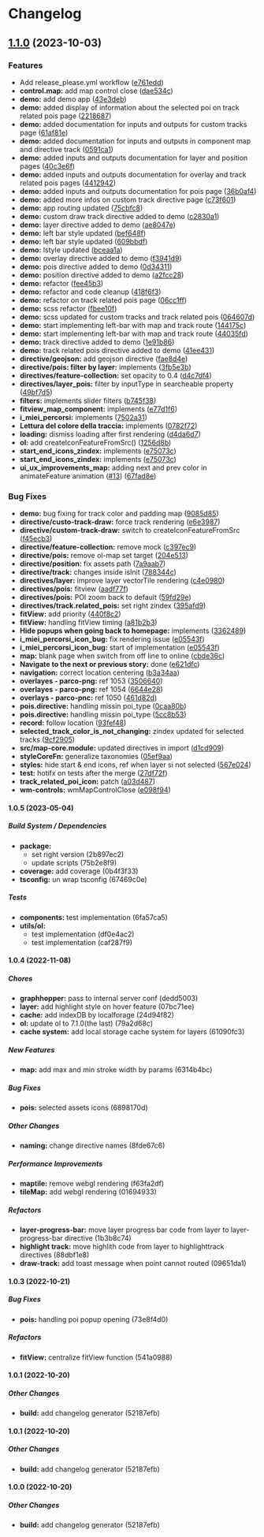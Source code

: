 # Changelog

## [1.1.0](https://github.com/webmappsrl/map-core/compare/v1.0.5...v1.1.0) (2023-10-03)


### Features

* Add release_please.yml workflow ([e761edd](https://github.com/webmappsrl/map-core/commit/e761edd867199f3db9ac3ad8eb69aae72d26fb8f))
* **control.map:** add map control close ([dae534c](https://github.com/webmappsrl/map-core/commit/dae534cae0669298cd3be7b67cfa2a43f665f07b))
* **demo:** add demo app ([43e3deb](https://github.com/webmappsrl/map-core/commit/43e3deb395032df4b9c47071b61d776604515f44))
* **demo:** added display of information about the selected poi on track related pois page ([2218687](https://github.com/webmappsrl/map-core/commit/22186878d1705ea45b6d27e1ce066289dcbd9219))
* **demo:** added documentation for inputs and outputs for custom tracks page ([61af81e](https://github.com/webmappsrl/map-core/commit/61af81ece9981494548d3eb27fee58b4b10bd0f1))
* **demo:** added documentation for inputs and outputs in component map and directive track ([0591ca1](https://github.com/webmappsrl/map-core/commit/0591ca180c71f228d676b90a6d39b752cd1490b7))
* **demo:** added inputs and outputs documentation for layer and position pages ([40c3e6f](https://github.com/webmappsrl/map-core/commit/40c3e6f30e6dbc20c95558ab458784314d40bdeb))
* **demo:** added inputs and outputs documentation for overlay and track related pois pages ([4412942](https://github.com/webmappsrl/map-core/commit/441294286078e379c36b84c5471d307b1d298982))
* **demo:** added inputs and outputs documentation for pois page ([36b0af4](https://github.com/webmappsrl/map-core/commit/36b0af401f222fbcc8ca0d1ac114201ebcbf82b6))
* **demo:** added more infos on custom track directive page ([c73f601](https://github.com/webmappsrl/map-core/commit/c73f601fef33a2dd00af238b2954e75ef7fdf990))
* **demo:** app routing updated ([75cbfc8](https://github.com/webmappsrl/map-core/commit/75cbfc8a5d2b1b93c05fad3ae4a956354c939dba))
* **demo:** custom draw track directive added to demo ([c2830a1](https://github.com/webmappsrl/map-core/commit/c2830a1990cf106bb21fee8d894b8eac5269918c))
* **demo:** layer directive added to demo ([ae8047e](https://github.com/webmappsrl/map-core/commit/ae8047e943f2133b4fac612b7b17d44074a9c012))
* **demo:** left bar style updated ([bef648f](https://github.com/webmappsrl/map-core/commit/bef648fee400971f563c9906e4e7f0585d044052))
* **demo:** left bar style updated ([609bbdf](https://github.com/webmappsrl/map-core/commit/609bbdfdf76b31234aae8cdd670a16e59f5df923))
* **demo:** lstyle updated ([bceaa1a](https://github.com/webmappsrl/map-core/commit/bceaa1a480b53f9acb7265760ca4a27c29ab91c9))
* **demo:** overlay directive added to demo ([f3941d9](https://github.com/webmappsrl/map-core/commit/f3941d9e63e3bc93923ee001c1709c6ba565a0ae))
* **demo:** pois directive added to demo ([0d34311](https://github.com/webmappsrl/map-core/commit/0d34311da286b507d00af047a846542753e8ac62))
* **demo:** position directive added to demo ([a2fcc28](https://github.com/webmappsrl/map-core/commit/a2fcc28fa0a898032cc46ff1237708c4165432d3))
* **demo:** refactor ([fee45b3](https://github.com/webmappsrl/map-core/commit/fee45b3d4282595ea59d3ee824b812ce42c2b4cb))
* **demo:** refactor and code cleanup ([418f6f3](https://github.com/webmappsrl/map-core/commit/418f6f3f1df4a7f40f69b4deaff3cdc0fcca729b))
* **demo:** refactor on track related pois page ([06cc1ff](https://github.com/webmappsrl/map-core/commit/06cc1ff77f616ec84f74842047ad1fdc7ec30fcf))
* **demo:** scss refactor ([fbee10f](https://github.com/webmappsrl/map-core/commit/fbee10f59c304448da66f9bd0e61d6b28015da68))
* **demo:** scss updated for custom tracks and track related pois ([064607d](https://github.com/webmappsrl/map-core/commit/064607d323d740dd26fcb6c2a084416de2ea44d4))
* **demo:** start implementing left-bar with map and track route ([144175c](https://github.com/webmappsrl/map-core/commit/144175cba9d578578e5015f40d93a6fc337e4a9b))
* **demo:** start implementing left-bar with map and track route ([44035fd](https://github.com/webmappsrl/map-core/commit/44035fd6c8c9f472129e659178225cf6c0e4bf48))
* **demo:** track directive added to demo ([1e91b86](https://github.com/webmappsrl/map-core/commit/1e91b8607376a5a77841b758cafcbad56522f210))
* **demo:** track related pois directive added to demo ([41ee431](https://github.com/webmappsrl/map-core/commit/41ee431a7f7444e01ad305818fe54e51f7aa90b7))
* **directive/geojson:** add geojson directive ([fae8d4e](https://github.com/webmappsrl/map-core/commit/fae8d4e1e60ff3dd7b4d0565206017f7a7af27e4))
* **directive/pois: filter by layer:** implements ([3fb5e3b](https://github.com/webmappsrl/map-core/commit/3fb5e3b5777ecb087655d06ed1d355b51a0acbbc))
* **directives/feature-collection:** set opacity to 0.4 ([d4c7df4](https://github.com/webmappsrl/map-core/commit/d4c7df4c20f39ee138cb93e5650af25090264cb9))
* **directives/layer_pois:** filter by inputType in searcheable property ([49bf7d5](https://github.com/webmappsrl/map-core/commit/49bf7d5eecd99dd0861e5b1fe9741c68bb33b12a))
* **filters:** implements slider filters ([b745f38](https://github.com/webmappsrl/map-core/commit/b745f38a5a96d4d0a5ae2491b78c644d740fcddb))
* **fitview_map_component:** implements ([e77d1f6](https://github.com/webmappsrl/map-core/commit/e77d1f66f4ff5a2c848e1c7d7c1f25a5c32794bc))
* **i_miei_percorsi:** implements ([7502a31](https://github.com/webmappsrl/map-core/commit/7502a3193ed94ef5c594891c7ca086385668dfc5))
* **Lettura del colore della traccia:** implements ([0782f72](https://github.com/webmappsrl/map-core/commit/0782f72b64c79e0ef58b7bf1edde78e1564d3be0))
* **loading:** dismiss loading after first rendering ([d4da6d7](https://github.com/webmappsrl/map-core/commit/d4da6d7f8c0bde9f555afc5803fd2f3dbdf361cb))
* **ol:** add createIconFeatureFromSrc() ([1256d8b](https://github.com/webmappsrl/map-core/commit/1256d8b80fbd49ef765e7ca563a8125c591179e1))
* **start_end_icons_zindex:** implements ([e75073c](https://github.com/webmappsrl/map-core/commit/e75073c73e8e7ea4eff18cf057895c08146ff27d))
* **start_end_icons_zindex:** implements ([e75073c](https://github.com/webmappsrl/map-core/commit/e75073c73e8e7ea4eff18cf057895c08146ff27d))
* **ui_ux_improvements_map:** adding next and prev color in animateFeature animation ([#13](https://github.com/webmappsrl/map-core/issues/13)) ([67fad8e](https://github.com/webmappsrl/map-core/commit/67fad8e08876dafd97932fb19156416f552fbc0e))


### Bug Fixes

* **demo:** bug fixing for track color and padding map ([9085d85](https://github.com/webmappsrl/map-core/commit/9085d85f3f8dc031ef0b92d08732fa97480bd176))
* **directive/custo-track-draw:** force track rendering ([e6e3987](https://github.com/webmappsrl/map-core/commit/e6e3987c4afbb56a18f7ceba14486d2b1bc74547))
* **directive/custom-track-draw:** switch to createIconFeatureFromSrc ([f45ecb3](https://github.com/webmappsrl/map-core/commit/f45ecb36ec9d2bdfcf2037ba776699eddd59bee1))
* **directive/feature-collection:** remove mock ([c397ec9](https://github.com/webmappsrl/map-core/commit/c397ec9d60fbc3501447e7aefb102a0562b32f77))
* **directive/pois:** remove ol-map set target ([204e513](https://github.com/webmappsrl/map-core/commit/204e513a0bef335bfa28380909e2b9e7d9307f97))
* **directive/position:** fix assets path ([7a9aab7](https://github.com/webmappsrl/map-core/commit/7a9aab71ec45a799a1605fdb1a790566d59588cb))
* **directive/track:** changes  inside isInit ([788344c](https://github.com/webmappsrl/map-core/commit/788344c933becada8d60a80344273ead7bc202d0))
* **directives/layer:** improve layer  vectorTile rendering ([c4e0980](https://github.com/webmappsrl/map-core/commit/c4e09802248c57b2d646ec5fca4c8fed8bee7028))
* **directives/pois:** fitview ([aadf77f](https://github.com/webmappsrl/map-core/commit/aadf77f3306d0149f0219805bed5bf11a8a08a4b))
* **directives/pois:** POI zoom back to default ([59fd29e](https://github.com/webmappsrl/map-core/commit/59fd29eec1ba84d0378f3347a088a7c7944d57cd))
* **directives/track.related_pois:** set right zindex ([395afd9](https://github.com/webmappsrl/map-core/commit/395afd995288ae338211d8faa84ab66d8a8b7149))
* **fitView:** add priority ([440f8c2](https://github.com/webmappsrl/map-core/commit/440f8c20fd89a30eb67ff6aeed126f6d46609940))
* **fitView:** handling fitView timing ([a81b2b3](https://github.com/webmappsrl/map-core/commit/a81b2b32b36fa9936923b8701dc434b9a2d94e52))
* **Hide popups when going back to homepage:** implements ([3362489](https://github.com/webmappsrl/map-core/commit/3362489a3d6cb0bb97189ab9b717aa22e0983dd6))
* **i_miei_percorsi_icon_bug:** fix rendering issue ([e05543f](https://github.com/webmappsrl/map-core/commit/e05543f94f145e90af5b020937171573a6f2a424))
* **i_miei_percorsi_icon_bug:** start of implementation ([e05543f](https://github.com/webmappsrl/map-core/commit/e05543f94f145e90af5b020937171573a6f2a424))
* **map:** blank page when switch from off line to online ([cbde36c](https://github.com/webmappsrl/map-core/commit/cbde36c8ff3e17e3ad757a0d1b7d3b24c298c0e3))
* **Navigate to the next or previous story:** done ([e621dfc](https://github.com/webmappsrl/map-core/commit/e621dfc410c69cfb3531985e96ed70b0a0fe7a64))
* **navigation:** correct location centering ([b3a34aa](https://github.com/webmappsrl/map-core/commit/b3a34aac57f0cd4b6095821115983297677a7c7d))
* **overlayes - parco-png:** ref 1053 ([3506640](https://github.com/webmappsrl/map-core/commit/3506640215f3e8a96444778914dd069dfffaf64a))
* **overlayes - parco-png:** ref 1054 ([6644e28](https://github.com/webmappsrl/map-core/commit/6644e284d0755eb282f6a85122ea41db34ab7170))
* **overlays - parco-pnc:** ref 1050 ([461d82d](https://github.com/webmappsrl/map-core/commit/461d82d09f0f6ffc962a765ba560ab7237f417a8))
* **pois.directive:** handling missin poi_type ([0caa80b](https://github.com/webmappsrl/map-core/commit/0caa80be9688395511154d6fa3dad557d15fefb2))
* **pois.directive:** handling missin poi_type ([5cc8b53](https://github.com/webmappsrl/map-core/commit/5cc8b539e4b3570dc13b1851069070bb681e41cd))
* **record:** follow location ([93fef48](https://github.com/webmappsrl/map-core/commit/93fef48a08619e6869ce4d441e8f98cc5304d9d8))
* **selected_track_color_is_not_changing:** zindex updated for selected tracks ([9cf2905](https://github.com/webmappsrl/map-core/commit/9cf2905239ca71d30175219879940e63b8158772))
* **src/map-core.module:** updated directives in import ([d1cd909](https://github.com/webmappsrl/map-core/commit/d1cd909acd345e48675f08593bfb29b6f2b9ba87))
* **styleCoreFn:** generalize taxonomies ([05ef9aa](https://github.com/webmappsrl/map-core/commit/05ef9aa0a0783127328bc1ea78697b29f95ddc61))
* **styles:** hide start & end icons, ref when layer si not selected ([567e024](https://github.com/webmappsrl/map-core/commit/567e024780d5d7afdb9cef322311e86075daaa4e))
* **test:** hotifx on tests after the merge ([27df72f](https://github.com/webmappsrl/map-core/commit/27df72fdd88ca8ddf4346ff6fb83902effbe3633))
* **track_related_poi_icon:** patch ([a03d487](https://github.com/webmappsrl/map-core/commit/a03d4879ff384b9fd4cb82ce7a598b57f953569d))
* **wm-controls:** wmMapControlClose ([e098f94](https://github.com/webmappsrl/map-core/commit/e098f94bcc1e63039e910583233c7569df2500d3))

#### 1.0.5 (2023-05-04)

##### Build System / Dependencies

* **package:**
  *  set right version (2b897ec2)
  *  update scripts (75b2e8f9)
* **coverage:**  add coverage (0b4f3f33)
* **tsconfig:**  un wrap tsconfig (67469c0e)

##### Tests

* **components:**  test implementation (6fa57ca5)
* **utils/ol:**
  *  test implementation (df0e4ac2)
  *  test implementation (caf287f9)

#### 1.0.4 (2022-11-08)

##### Chores

* **graphhopper:**  pass to internal server conf (dedd5003)
* **layer:**  add highlight style on hover feature (07bc71ee)
* **cache:**  add indexDB by localforage (24d94f82)
* **ol:**  update ol to 7.1.0(the last) (79a2d68c)
* **cache system:**  add local storage cache system for layers (61090fc3)

##### New Features

* **map:**  add max and min stroke width by params (6314b4bc)

##### Bug Fixes

* **pois:**  selected assets icons (6898170d)

##### Other Changes

* **naming:**  change directive names (8fde67c6)

##### Performance Improvements

* **maptile:**  remove webgl rendering (f63fa2df)
* **tileMap:**  add webgl rendering (01694933)

##### Refactors

* **layer-progress-bar:**  move layer progress bar code from layer to layer-progress-bar directive (1b3b8c74)
* **highlight track:**  move highlith code from layer to highlighttrack directives (88dbf1e8)
* **draw-track:**  add toast message when point cannot routed (09651da1)

#### 1.0.3 (2022-10-21)

##### Bug Fixes

* **pois:**  handling poi popup opening (73e8f4d0)

##### Refactors

* **fitView:**  centralize fitView function (541a0988)

#### 1.0.1 (2022-10-20)

##### Other Changes

* **build:**  add changelog generator (52187efb)

#### 1.0.1 (2022-10-20)

##### Other Changes

* **build:**  add changelog generator (52187efb)


#### 1.0.0 (2022-10-20)

##### Other Changes

* **build:**  add changelog generator (52187efb)

